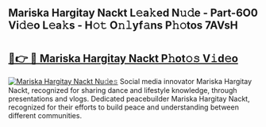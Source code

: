 ## Mariska Hargitay Nackt L𝚎a𝚔ed N𝚞𝚍e - Part-6O0 Vi𝚍𝚎o L𝚎a𝚔s - H𝚘𝚝 O𝚗𝚕yf𝚊ns P𝚑𝚘tos 7AVsH

# <h2><a href="http://kfdb43r.oniu.top/?m=Mariska+Hargitay+Nackt">🔗👉 🔴 Mariska Hargitay Nackt P𝚑ot𝚘𝚜 V𝚒d𝚎o</a></h2>

[![Mariska Hargitay Nackt Nu𝚍e𝚜](https://i.imgur.com/0qMVB7G.gif)](http://kfdb43r.oniu.top/?m=Mariska+Hargitay+Nackt)
Social media innovator Mariska Hargitay Nackt, recognized for sharing dance and lifestyle knowledge, through presentations and vlogs. Dedicated peacebuilder Mariska Hargitay Nackt, recognized for their efforts to build peace and understanding between different communities.  
